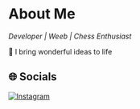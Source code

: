 # About Me

*Developer | Weeb | Chess Enthusiast*

👀 I bring wonderful ideas to life

## 🌐 Socials

[![Instagram](https://img.shields.io/badge/Instagram-%23E4405F.svg?logo=Instagram&logoColor=white)](https://instagram.com/samuel.john_codes)

<!---
SamJohn04/SamJohn04 is a ✨ special ✨ repository because its `README.md` (this file) appears on your GitHub profile.
You can click the Preview link to take a look at your changes.
--->
